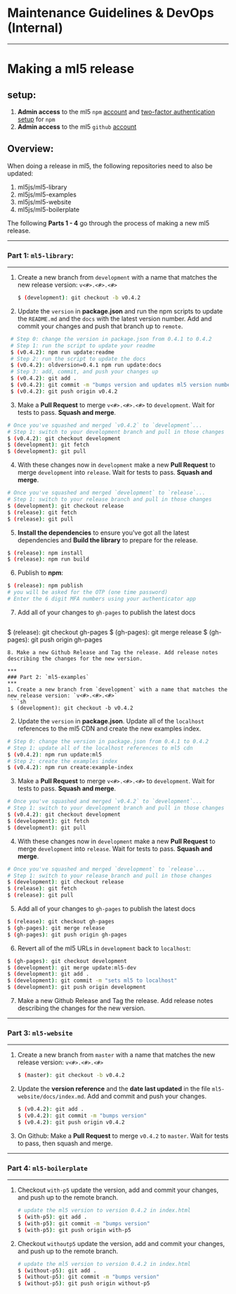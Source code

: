 # Maintenance Guidelines & DevOps (Internal)


***
# Making a ml5 release

## setup:
1. **Admin access** to the ml5 `npm` [account](https://www.npmjs.com/package/ml5) and [two-factor authentication setup](https://docs.npmjs.com/about-two-factor-authentication) for `npm`
2. **Admin access** to the ml5 `github` [account](https://github.com/ml5js/ml5-library)

## Overview:

When doing a release in ml5, the following repositories need to also be updated:
1. ml5js/ml5-library
2. ml5js/ml5-examples
3. ml5js/ml5-website
4. ml5js/ml5-boilerplate

The following **Parts 1 - 4** go through the process of making a new ml5 release.

***
### Part 1: `ml5-library`:
***

1. Create a new branch from `development` with a name that matches the new release version: `v<#>.<#>.<#>` 
   ```sh
   $ (development): git checkout -b v0.4.2
   ```
2. Update the `version` in **package.json** and run the npm scripts to update the `README.md` and the `docs` with the latest version number. Add and commit your changes and push that branch up to `remote`.
  ```sh
   # Step 0: change the version in package.json from 0.4.1 to 0.4.2
   # Step 1: run the script to update your readme
   $ (v0.4.2): npm run update:readme
   # Step 2: run the script to update the docs
   $ (v0.4.2): oldversion=0.4.1 npm run update:docs
   # Step 3: add, commit, and push your changes up
   $ (v0.4.2): git add .
   $ (v0.4.2): git commit -m "bumps version and updates ml5 version number"
   $ (v0.4.2): git push origin v0.4.2
  ```
3. Make a **Pull Request** to merge `v<#>.<#>.<#>` to `development`. Wait for tests to pass. **Squash and merge**.
  ```sh
  # Once you've squashed and merged `v0.4.2` to `development`...
  # Step 1: switch to your development branch and pull in those changes
  $ (v0.4.2): git checkout development
  $ (development): git fetch
  $ (development): git pull
  ```
4. With these changes now in `development` make a new **Pull Request** to merge `development` into `release`. Wait for tests to pass. **Squash and merge**.
  ```sh
  # Once you've squashed and merged `development` to `release`...
  # Step 1: switch to your release branch and pull in those changes
  $ (development): git checkout release
  $ (release): git fetch
  $ (release): git pull
  ```
5. **Install the dependencies** to ensure you've got all the latest dependencies and **Build the library** to prepare for the release.
  ```sh
  $ (release): npm install
  $ (release): npm run build
  ```
6. Publish to **npm**:
  ```sh
  $ (release): npm publish
  # you will be asked for the OTP (one time password)
  # Enter the 6 digit MFA numbers using your authenticator app
  ```
7. Add all of your changes to `gh-pages` to publish the latest docs
   ```sh
  $ (release): git checkout gh-pages
  $ (gh-pages): git merge release
  $ (gh-pages): git push origin gh-pages
  ```
8. Make a new Github Release and Tag the release. Add release notes describing the changes for the new version.

***
### Part 2: `ml5-examples`
***
1. Create a new branch from `development` with a name that matches the new release version: `v<#>.<#>.<#>` 
   ```sh
   $ (development): git checkout -b v0.4.2
   ```
2. Update the `version` in **package.json**. Update all of the `localhost` references to the ml5 CDN and create the new examples index.
  ```sh
  # Step 0: change the version in package.json from 0.4.1 to 0.4.2
  # Step 1: update all of the localhost references to ml5 cdn
  $ (v0.4.2): npm run update:ml5
  # Step 2: create the examples index
  $ (v0.4.2): npm run create:example-index
  ```
3. Make a **Pull Request** to merge `v<#>.<#>.<#>` to `development`. Wait for tests to pass. **Squash and merge**.
  ```sh
  # Once you've squashed and merged `v0.4.2` to `development`...
  # Step 1: switch to your development branch and pull in those changes
  $ (v0.4.2): git checkout development
  $ (development): git fetch
  $ (development): git pull
  ```
4. With these changes now in `development` make a new **Pull Request** to merge `development` into `release`. Wait for tests to pass. **Squash and merge**.
  ```sh
  # Once you've squashed and merged `development` to `release`...
  # Step 1: switch to your release branch and pull in those changes
  $ (development): git checkout release
  $ (release): git fetch
  $ (release): git pull
  ```
5. Add all of your changes to `gh-pages` to publish the latest docs
  ```sh
  $ (release): git checkout gh-pages
  $ (gh-pages): git merge release
  $ (gh-pages): git push origin gh-pages
  ```
6. Revert all of the ml5 URLs in `development` back to `localhost`:
  ```sh
  $ (gh-pages): git checkout development
  $ (development): git merge update:ml5-dev
  $ (development): git add .
  $ (development): git commit -m "sets ml5 to localhost"
  $ (development): git push origin development
  ```
7. Make a new Github Release and Tag the release. Add release notes describing the changes for the new version.

***
### Part 3: `ml5-website`
***
1. Create a new branch from `master` with a name that matches the new release version: `v<#>.<#>.<#>` 
   ```sh
   $ (master): git checkout -b v0.4.2
   ```
2. Update the **version reference** and the **date last updated** in the file `ml5-website/docs/index.md`. Add and commit and push your changes.
   ```sh
   $ (v0.4.2): git add .
   $ (v0.4.2): git commit -m "bumps version"
   $ (v0.4.2): git push origin v0.4.2
   ```
3. On Github: Make a **Pull Request** to merge `v0.4.2` to `master`. Wait for tests to pass, then squash and merge.


***
### Part 4: `ml5-boilerplate`
***
1. Checkout `with-p5` update the version, add and commit your changes, and push up to the remote branch.
   ```sh
   # update the ml5 version to version 0.4.2 in index.html
   $ (with-p5): git add .
   $ (with-p5): git commit -m "bumps version"
   $ (with-p5): git push origin with-p5
   ```
2. Checkout `withoutp5` update the version, add and commit your changes, and push up to the remote branch.
   ```sh
   # update the ml5 version to version 0.4.2 in index.html
   $ (without-p5): git add .
   $ (without-p5): git commit -m "bumps version"
   $ (without-p5): git push origin without-p5
   ```
